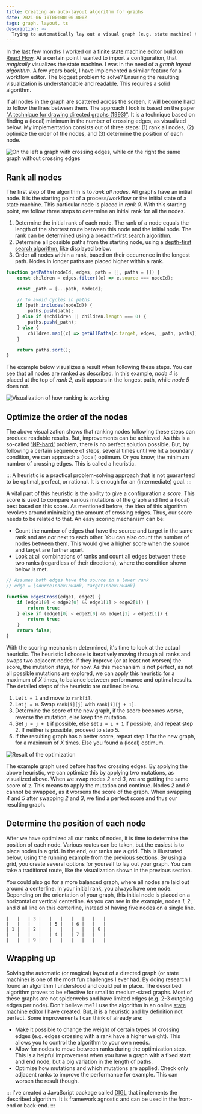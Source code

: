 ```yaml
---
title: Creating an auto-layout algorithm for graphs
date: 2021-06-10T00:00:00.000Z
tags: graph, layout, ts
description: >-
  Trying to automatically lay out a visual graph (e.g. state machine) that is human understandable is one of the most fun challenges I have ever encountered. Let me explain how I did it.
---
```


In the last few months I worked on a [finite state machine editor](https://fsm.crinkles.io/) build on [React Flow](https://reactflow.dev/). At a certain point I wanted to import a configuration, that _magically_ visualizes the state machine. I was in the need of a _graph layout algorithm_. A few years back, I have implemented a similar feature for a workflow editor. The biggest problem to solve? Ensuring the resulting visualization is understandable and readable. This requires a solid algorithm.

If all nodes in the graph are scattered across the screen, it will become hard to follow the lines between them. The approach I took is based on the paper ["A technique for drawing directed graphs (1993)"](https://ieeexplore.ieee.org/document/221135). It is a technique based on finding a (local) minimum in the number of crossing edges, as visualized below. My implementation consists out of three steps: (1) rank all nodes, (2) optimize the order of the nodes, and (3) determine the position of each node.

![On the left a graph with crossing edges, while on the right the same graph without crossing edges](/img/graph-example-1.png)

## Rank all nodes

The first step of the algorithm is to _rank all nodes_. All graphs have an initial node. It is the starting point of a process/workflow or the initial state of a state machine. This particular node is placed in _rank 0_. With this starting point, we follow three steps to determine an initial rank for all the nodes.

1. Determine the initial rank of each node. The rank of a node equals the length of the shortest route between this node and the initial node. The rank can be determined using a [breadth-first search algorithm](https://en.wikipedia.org/wiki/Breadth-first_search).
2. Determine all possible paths from the starting node, using a [depth-first search algorithm](https://en.wikipedia.org/wiki/Depth-first_search), like displayed below.
3. Order all nodes within a rank, based on their occurrence in the longest path. Nodes in longer paths are placed higher within a rank.

```js
function getPaths(nodeId, edges, path = [], paths = []) {
	const children = edges.filter((e) => e.source === nodeId);

	const _path = [...path, nodeId];

	// To avoid cycles in paths
	if (path.includes(nodeId)) {
		paths.push(path);
	} else if (!children || children.length === 0) {
		paths.push(_path);
	} else {
		children.map((c) => getAllPaths(c.target, edges, _path, paths));
	}

	return paths.sort();
}
```

The example below visualizes a result when following these steps. You can see that all nodes are ranked as described. In this example, _node 4_ is placed at the top of _rank 2_, as it appears in the longest path, while _node 5_ does not.

![Visualization of how ranking is working](/img/graph-example-2.png)

## Optimize the order of the nodes

The above visualization shows that ranking nodes following these steps can produce readable results. But, improvements can be achieved. As this is a so-called ['NP-hard'](https://en.wikipedia.org/wiki/NP-hardness) problem, there is no perfect solution possible. But, by following a certain sequence of steps, several times until we hit a boundary condition, we can approach a (local) optimum. Or you know, the minimum number of crossing edges. This is called a heuristic.

:::
A heuristic is a practical problem-solving approach that is not guaranteed to be optimal, perfect, or rational. It is enough for an (intermediate) goal.
:::

A vital part of this heuristic is the ability to give a configuration a _score_. This score is used to compare various mutations of the graph and find a (local) best based on this score. As mentioned before, the idea of this algorithm revolves around minimizing the amount of crossing edges. Thus, our score needs to be related to that. An easy scoring mechanism can be:

- Count the number of edges that have the source and target in the same rank and are _not_ next to each other. You can also count the number of nodes between them. This would give a higher score when the source and target are further apart.
- Look at all combinations of ranks and count all edges between these two ranks (regardless of their directions), where the condition shown below is met.

```js
// Assumes both edges have the source in a lower rank
// edge = [sourceIndexInRank, targetIndexInRank]

function edgesCross(edge1, edge2) {
	if (edge1[0] < edge2[0] && edge1[1] > edge2[1]) {
		return true;
	} else if (edge1[0] < edge2[0] && edge1[1] > edge2[1]) {
		return true;
	}
	return false;
}
```

With the scoring mechanism determined, it's time to look at the actual heuristic. The heuristic I choose is iteratively moving through all ranks and swaps two adjacent nodes. If they improve (or at least not worsen) the score, the mutation stays, for now. As this mechanism is not perfect, as not all possible mutations are explored, we can apply this heuristic for a maximum of _X_ times, to balance between performance and optimal results. The detailed steps of the heuristic are outlined below.

1. Let `i = 1` and move to `rank[i]`.
2. Let `j = 0`. Swap `rank[i][j]` with `rank[i][j + 1]`.
3. Determine the score of the new graph, if the score becomes worse, reverse the mutation, else keep the mutation.
4. Set `j = j + 1` if possible, else set `i = i + 1` if possible, and repeat step 2. If neither is possible, proceed to step 5.
5. If the resulting graph has a better score, repeat step 1 for the new graph, for a maximum of _X_ times. Else you found a (local) optimum.

![Result of the optimization](/img/graph-example-3.png)

The example graph used before has two crossing edges. By applying the above heuristic, we can optimize this by applying two mutations, as visualized above. When we swap nodes _2_ and _3_, we are getting the same score of `2`. This means to apply the mutation and continue. Nodes _2_ and _9_ cannot be swapped, as it worsens the score of the graph. When swapping _4_ and _5_ after swapping _2_ and _3_, we find a perfect score and thus our resulting graph.

## Determine the position of each node

After we have optimized all our ranks of nodes, it is time to determine the position of each node. Various routes can be taken, but the easiest is to place nodes in a grid. In the end, our ranks are a grid. This is illustrated below, using the running example from the previous sections. By using a grid, you create several options for yourself to lay out your graph. You can take a traditional route, like the visualization shown in the previous section.

You could also go for a more balanced graph, where all nodes are laid out around a centerline. In your initial rank, you always have one node. Depending on the orientation of your graph, this initial node is placed on a horizontal or vertical centerline. As you can see in the example, nodes _1_, _2_, and _8_ all line on this centerline, instead of having five nodes on a single line.

```
|   |   | 3 |   |   |   |   |   |   |
|   |   |   |   | 5 |   | 6 |   |   |
| 1 |   | 2 |   |   |   |   |   | 8 |
|   |   |   |   | 4 |   | 7 |   |   |
|   |   | 9 |   |   |   |   |   |   |
```

## Wrapping up

Solving the automatic (or magical) layout of a directed graph (or state machine) is one of the most fun challenges I ever had. By doing research I found an algorithm I understood and could put in place. The described algorithm proves to be effective for small to medium-sized graphs. Most of these graphs are not spiderwebs and have limited edges (e.g. 2-3 outgoing edges per node). Don't believe me? I use the algorithm in an online [state machine editor](https://fsm.crinkles.io) I have created. But, it is a heuristic and by definition not perfect. Some improvements I can think of already are:

- Make it possible to change the weight of certain types of crossing edges (e.g. edges crossing with a rank have a higher weight). This allows you to control the algorithm to your own needs.
- Allow for nodes to move between ranks during the optimization step. This is a helpful improvement when you have a graph with a fixed start and end node, but a big variation in the length of paths.
- Optimize how mutations and which mutations are applied. Check only adjacent ranks to improve the performance for example. This can worsen the result though.

:::
I've created a JavaScript package called [DIGL](https://github.com/kevtiq/digl) that implements the described algorithm. It is framework agnostic and can be used in the front-end or back-end.
:::
